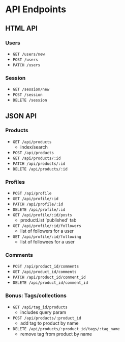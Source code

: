 # API Endpoints

## HTML API

### Users

- `GET /users/new`
- `POST /users`
- `PATCH /users`

### Session

- `GET /session/new`
- `POST /session`
- `DELETE /session`

## JSON API

### Products


- `GET /api/products`
    - index/search
- `POST /api/products`
- `GET /api/products/:id`
- `PATCH /api/products/:id`
- `DELETE /api/products/:id`


### Profiles

- `POST /api/profile`
- `GET /api/profile/:id`
- `PATCH /api/profile/:id`
- `DELETE /api/profile/:id`
- `GET /api/profile/:id/posts`
    - productList ‘published' tab
- `GET /api/profile/:id/followers`
    - list of followers for a user
- `GET /api/profile/:id/following`
    - list of followees for a user

### Comments

- `POST /api/product_id/comments`
- `GET /api/product_id/comments`
- `PATCH /api/product_id/comment_id`
- `DELETE /api/product_id/comment_id`


### Bonus: Tags/collections

- `GET /api/tag_id/products`
    - includes query param
- `POST /api/products/:product_id`
    - add tag to product by name
- `DELETE /api/products/:product_id/tags/:tag_name`
    - remove tag from product by name
